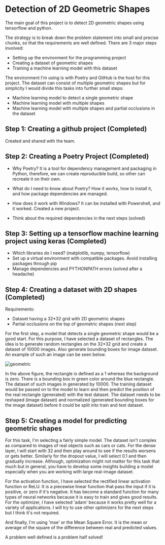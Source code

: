 
# Detection of 2D Geometric Shapes

The main goal of this project is to detect 2D geometric shapes using tensorflow and python.

The strategy is to break down the problem statement into small and precise chunks, so that the
requirements are well defined. There are 3 major steps involved:

* Setting up the environment for the programming project
* Creating a dataset of geometric shapes
* Training a machine learning model with this dataset

The environment I'm using is with Poetry and GitHub is the host for this project. The dataset can 
consist of multiple geometric shapes but for simplicity I would divide this tasks into further small 
steps:

* Machine learning model to detect a single geometric shape
* Machine learning model with multiple shapes
* Machine learning model with multiple shapes and partial occlusions in the dataset 

## Step 1: Creating a github project (Completed)

Created and shared with the team.



## Step 2: Creating a Poetry Project (Completed)

* Why Poetry? 
It is a tool for dependency management and packaging in Python, therefore, we can create
reproducible build, so other can recreate it on their own. 

* What do I need to know about Poetry?
How it works, how to install it, and how package dependencies are managed. 

* How does it work with Windows?
It can be installed with Powershell, and it worked. Created a new project.

* Think about the required dependencies in the next steps (solved)



## Step 3: Setting up a tensorflow machine learning project using keras (Completed)

* Which libraries do I need? (matplotlib, numpy, tensorflow)
* Set up a virtual environment with compatible packages. Avoid installing packages through pip
* Manage dependencies and PYTHONPATH errors (solved after a headache)



## Step 4: Creating a dataset with 2D shapes (Completed)

Requirements: 
* Dataset having a 32*32 grid with 2D geometric shapes
* Partial occlusions on the top of geometric shapes (next step)

For the first step, a model that detects a single geometric shape would be a good start. For this purpose, I have
selected a dataset of rectangles. The idea is to generate random rectangles on the 32*32 grid and create a dataset of 10000 images.
Also generate bounding boxes for image dataset. An example of such an image can be seen below.


![geometric](https://user-images.githubusercontent.com/52299886/135727480-8be49e30-2068-47d6-8e3a-c756f216b8c1.PNG)



In the above figure, the rectangle is defined as a 1 whereas the background is zero. There is a bounding box in green color around the blue rectangle. The dataset of such images in generated by 10000. The training dataset would be passed on to the model to learn and then predict the position of the real rectangle (generated) with the test dataset. The dataset needs to be reshaped (image dataset) and normalized (generated bounding boxes for the image dataset) before it could be split into train and test dataset.  
 


## Step 5: Creating a model for predicting geometric shapes

For this task, I'm selecting a fairly simple model. The dataset isn't complex as compared to images of real objects such
as cars or cats. For the dense layer, I will start with 32 and then play around to see if the results worsens or gets better.
Similarly for the dropout value, I will select 0.1 and then gradually increase. Although, optimization might not matter for this
task that much but in general, you have to develop some insights building a model especially when you are working with large
real-image dataset. 

For the activation function, I have selected the rectified linear activation function or ReLU. It is a piecewise linear function 
that pass the input if it is positive, or zero if it's negative. It has become a standard function for many types of neural
networks because it is easy to train and gives good results. For the optimizer, I have selected 'adam' because it works pretty well
for a variety of applications. I will try to use other optimizers for the next steps but I think it's not required.

And finally, I'm using 'mse' or the Mean Square Error. It is the mean or average of the square of the difference between real 
and predicted values.


A problem well defined is a problem half solved!

